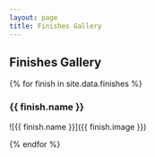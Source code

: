 ```yaml
---
layout: page
title: Finishes Gallery
---
```


## Finishes Gallery

{% for finish in site.data.finishes %}
### {{ finish.name }}

![{{ finish.name }}]({{ finish.image }})

{% endfor %}
